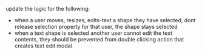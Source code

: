 update the logic for the following:
- when a user moves, resizes, edits-text a shape they have selected, dont release selection property for that user, the shape stays selected
- when a text shape is selected another user cannot edit the text contents, they should be prevented from double clicking action that creates text edit modal